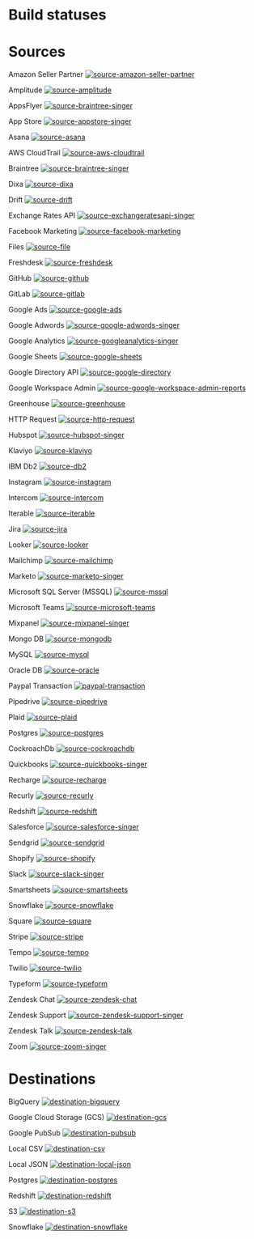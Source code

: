 # Build statuses

# Sources 
 Amazon Seller Partner   [![source-amazon-seller-partner](https://img.shields.io/endpoint?url=https%3A%2F%2Fairbyte-connector-build-status.s3-website.us-east-2.amazonaws.com%2Ftests%2Fsummary%2Fsource-amazon-seller-partner%2Fbadge.json)](https://airbyte-connector-build-status.s3-website.us-east-2.amazonaws.com/tests/summary/source-amazon-seller-partner)

 Amplitude   [![source-amplitude](https://img.shields.io/endpoint?url=https%3A%2F%2Fairbyte-connector-build-status.s3-website.us-east-2.amazonaws.com%2Ftests%2Fsummary%2Fsource-amplitude%2Fbadge.json)](https://airbyte-connector-build-status.s3-website.us-east-2.amazonaws.com/tests/summary/source-amplitude)

 AppsFlyer   [![source-braintree-singer](https://img.shields.io/endpoint?url=https%3A%2F%2Fairbyte-connector-build-status.s3-website.us-east-2.amazonaws.com%2Ftests%2Fsummary%2Fsource-appsflyer-singer%2Fbadge.json)](https://airbyte-connector-build-status.s3-website.us-east-2.amazonaws.com/tests/summary/source-appsflyer-singer) 

 App Store   [![source-appstore-singer](https://img.shields.io/endpoint?url=https%3A%2F%2Fairbyte-connector-build-status.s3-website.us-east-2.amazonaws.com%2Ftests%2Fsummary%2Fsource-appstore-singer%2Fbadge.json)](https://airbyte-connector-build-status.s3-website.us-east-2.amazonaws.com/tests/summary/source-appstore-singer)

 Asana   [![source-asana](https://img.shields.io/endpoint?url=https%3A%2F%2Fairbyte-connector-build-status.s3-website.us-east-2.amazonaws.com%2Ftests%2Fsummary%2Fsource-asana%2Fbadge.json)](https://airbyte-connector-build-status.s3-website.us-east-2.amazonaws.com/tests/summary/source-asana)

 AWS CloudTrail   [![source-aws-cloudtrail](https://img.shields.io/endpoint?url=https%3A%2F%2Fairbyte-connector-build-status.s3-website.us-east-2.amazonaws.com%2Ftests%2Fsummary%2Fsource-aws-cloudtrail%2Fbadge.json)](https://airbyte-connector-build-status.s3-website.us-east-2.amazonaws.com/tests/summary/source-aws-cloudtrail)

 Braintree   [![source-braintree-singer](https://img.shields.io/endpoint?url=https%3A%2F%2Fairbyte-connector-build-status.s3-website.us-east-2.amazonaws.com%2Ftests%2Fsummary%2Fsource-braintree-singer%2Fbadge.json)](https://airbyte-connector-build-status.s3-website.us-east-2.amazonaws.com/tests/summary/source-braintree-singer)

 Dixa   [![source-dixa](https://img.shields.io/endpoint?url=https%3A%2F%2Fairbyte-connector-build-status.s3-website.us-east-2.amazonaws.com%2Ftests%2Fsummary%2Fsource-dixa%2Fbadge.json)](https://airbyte-connector-build-status.s3-website.us-east-2.amazonaws.com/tests/summary/source-dixa)

 Drift   [![source-drift](https://img.shields.io/endpoint?url=https%3A%2F%2Fairbyte-connector-build-status.s3-website.us-east-2.amazonaws.com%2Ftests%2Fsummary%2Fsource-drift%2Fbadge.json)](https://airbyte-connector-build-status.s3-website.us-east-2.amazonaws.com/tests/summary/source-drift) 

 Exchange Rates API   [![source-exchangeratesapi-singer](https://img.shields.io/endpoint?url=https%3A%2F%2Fairbyte-connector-build-status.s3-website.us-east-2.amazonaws.com%2Ftests%2Fsummary%2Fsource-exchangeratesapi-singer%2Fbadge.json)](https://airbyte-connector-build-status.s3-website.us-east-2.amazonaws.com/tests/summary/source-exchangeratesapi-singer) 

 Facebook Marketing   [![source-facebook-marketing](https://img.shields.io/endpoint?url=https%3A%2F%2Fairbyte-connector-build-status.s3-website.us-east-2.amazonaws.com%2Ftests%2Fsummary%2Fsource-facebook-marketing%2Fbadge.json)](https://airbyte-connector-build-status.s3-website.us-east-2.amazonaws.com/tests/summary/source-facebook-marketing) 

 Files   [![source-file](https://img.shields.io/endpoint?url=https%3A%2F%2Fairbyte-connector-build-status.s3-website.us-east-2.amazonaws.com%2Ftests%2Fsummary%2Fsource-file%2Fbadge.json)](https://airbyte-connector-build-status.s3-website.us-east-2.amazonaws.com/tests/summary/source-file) 

 Freshdesk   [![source-freshdesk](https://img.shields.io/endpoint?url=https%3A%2F%2Fairbyte-connector-build-status.s3-website.us-east-2.amazonaws.com%2Ftests%2Fsummary%2Fsource-freshdesk%2Fbadge.json)](https://airbyte-connector-build-status.s3-website.us-east-2.amazonaws.com/tests/summary/source-freshdesk) 

 GitHub   [![source-github](https://img.shields.io/endpoint?url=https%3A%2F%2Fairbyte-connector-build-status.s3-website.us-east-2.amazonaws.com%2Ftests%2Fsummary%2Fsource-github%2Fbadge.json)](https://airbyte-connector-build-status.s3-website.us-east-2.amazonaws.com/tests/summary/source-github) 

 GitLab   [![source-gitlab](https://img.shields.io/endpoint?url=https%3A%2F%2Fairbyte-connector-build-status.s3-website.us-east-2.amazonaws.com%2Ftests%2Fsummary%2Fsource-gitlab%2Fbadge.json)](https://airbyte-connector-build-status.s3-website.us-east-2.amazonaws.com/tests/summary/source-gitlab) 

 Google Ads   [![source-google-ads](https://img.shields.io/endpoint?url=https%3A%2F%2Fairbyte-connector-build-status.s3-website.us-east-2.amazonaws.com%2Ftests%2Fsummary%2Fsource-google-ads%2Fbadge.json)](https://airbyte-connector-build-status.s3-website.us-east-2.amazonaws.com/tests/summary/source-google-ads) 
 
 Google Adwords   [![source-google-adwords-singer](https://img.shields.io/endpoint?url=https%3A%2F%2Fairbyte-connector-build-status.s3-website.us-east-2.amazonaws.com%2Ftests%2Fsummary%2Fsource-google-adwords-singer%2Fbadge.json)](https://airbyte-connector-build-status.s3-website.us-east-2.amazonaws.com/tests/summary/source-google-adwords-singer) 

 Google Analytics   [![source-googleanalytics-singer](https://img.shields.io/endpoint?url=https%3A%2F%2Fairbyte-connector-build-status.s3-website.us-east-2.amazonaws.com%2Ftests%2Fsummary%2Fsource-googleanalytics-singer%2Fbadge.json)](https://airbyte-connector-build-status.s3-website.us-east-2.amazonaws.com/tests/summary/source-googleanalytics-singer) 

 Google Sheets   [![source-google-sheets](https://img.shields.io/endpoint?url=https%3A%2F%2Fairbyte-connector-build-status.s3-website.us-east-2.amazonaws.com%2Ftests%2Fsummary%2Fsource-google-sheets%2Fbadge.json)](https://airbyte-connector-build-status.s3-website.us-east-2.amazonaws.com/tests/summary/source-google-sheets) 

 Google Directory API   [![source-google-directory](https://img.shields.io/endpoint?url=https%3A%2F%2Fairbyte-connector-build-status.s3-website.us-east-2.amazonaws.com%2Ftests%2Fsummary%2Fsource-google-directory%2Fbadge.json)](https://airbyte-connector-build-status.s3-website.us-east-2.amazonaws.com/tests/summary/source-google-directory) 

 Google Workspace Admin   [![source-google-workspace-admin-reports](https://img.shields.io/endpoint?url=https%3A%2F%2Fairbyte-connector-build-status.s3-website.us-east-2.amazonaws.com%2Ftests%2Fsummary%2Fsource-google-workspace-admin-reports%2Fbadge.json)](https://airbyte-connector-build-status.s3-website.us-east-2.amazonaws.com/tests/summary/source-google-workspace-admin-reports) 

 Greenhouse   [![source-greenhouse](https://img.shields.io/endpoint?url=https%3A%2F%2Fairbyte-connector-build-status.s3-website.us-east-2.amazonaws.com%2Ftests%2Fsummary%2Fsource-greenhouse%2Fbadge.json)](https://airbyte-connector-build-status.s3-website.us-east-2.amazonaws.com/tests/summary/source-greenhouse) 

 HTTP Request   [![source-http-request](https://img.shields.io/endpoint?url=https%3A%2F%2Fairbyte-connector-build-status.s3-website.us-east-2.amazonaws.com%2Ftests%2Fsummary%2Fsource-http-request%2Fbadge.json)](https://airbyte-connector-build-status.s3-website.us-east-2.amazonaws.com/tests/summary/source-http-request) 

 Hubspot   [![source-hubspot-singer](https://img.shields.io/endpoint?url=https%3A%2F%2Fairbyte-connector-build-status.s3-website.us-east-2.amazonaws.com%2Ftests%2Fsummary%2Fsource-hubspot%2Fbadge.json)](https://airbyte-connector-build-status.s3-website.us-east-2.amazonaws.com/tests/summary/source-hubspot) 

 Klaviyo   [![source-klaviyo](https://img.shields.io/endpoint?url=https%3A%2F%2Fairbyte-connector-build-status.s3-website.us-east-2.amazonaws.com%2Ftests%2Fsummary%2Fsource-klaviyo%2Fbadge.json)](https://airbyte-connector-build-status.s3-website.us-east-2.amazonaws.com/tests/summary/source-klaviyo) 

 IBM Db2   [![source-db2](https://img.shields.io/endpoint?url=https%3A%2F%2Fairbyte-connector-build-status.s3-website.us-east-2.amazonaws.com%2Ftests%2Fsummary%2Fsource-db2%2Fbadge.json)](https://airbyte-connector-build-status.s3-website.us-east-2.amazonaws.com/tests/summary/source-db2)

 Instagram   [![source-instagram](https://img.shields.io/endpoint?url=https%3A%2F%2Fairbyte-connector-build-status.s3-website.us-east-2.amazonaws.com%2Ftests%2Fsummary%2Fsource-instagram%2Fbadge.json)](https://airbyte-connector-build-status.s3-website.us-east-2.amazonaws.com/tests/summary/source-instagram) 

 Intercom   [![source-intercom](https://img.shields.io/endpoint?url=https%3A%2F%2Fairbyte-connector-build-status.s3-website.us-east-2.amazonaws.com%2Ftests%2Fsummary%2Fsource-intercom-singer%2Fbadge.json)](https://airbyte-connector-build-status.s3-website.us-east-2.amazonaws.com/tests/summary/source-intercom) 

 Iterable   [![source-iterable](https://img.shields.io/endpoint?url=https%3A%2F%2Fairbyte-connector-build-status.s3-website.us-east-2.amazonaws.com%2Ftests%2Fsummary%2Fsource-iterable%2Fbadge.json)](https://airbyte-connector-build-status.s3-website.us-east-2.amazonaws.com/tests/summary/source-iterable) 

 Jira   [![source-jira](https://img.shields.io/endpoint?url=https%3A%2F%2Fairbyte-connector-build-status.s3-website.us-east-2.amazonaws.com%2Ftests%2Fsummary%2Fsource-jira%2Fbadge.json)](https://airbyte-connector-build-status.s3-website.us-east-2.amazonaws.com/tests/summary/source-jira) 

 Looker   [![source-looker](https://img.shields.io/endpoint?url=https%3A%2F%2Fairbyte-connector-build-status.s3-website.us-east-2.amazonaws.com%2Ftests%2Fsummary%2Fsource-looker%2Fbadge.json)](https://airbyte-connector-build-status.s3-website.us-east-2.amazonaws.com/tests/summary/source-looker) 

 Mailchimp   [![source-mailchimp](https://img.shields.io/endpoint?url=https%3A%2F%2Fairbyte-connector-build-status.s3-website.us-east-2.amazonaws.com%2Ftests%2Fsummary%2Fsource-mailchimp%2Fbadge.json)](https://airbyte-connector-build-status.s3-website.us-east-2.amazonaws.com/tests/summary/source-mailchimp) 

 Marketo   [![source-marketo-singer](https://img.shields.io/endpoint?url=https%3A%2F%2Fairbyte-connector-build-status.s3-website.us-east-2.amazonaws.com%2Ftests%2Fsummary%2Fsource-marketo-singer%2Fbadge.json)](https://airbyte-connector-build-status.s3-website.us-east-2.amazonaws.com/tests/summary/source-marketo-singer) 

 Microsoft SQL Server \(MSSQL\)   [![source-mssql](https://img.shields.io/endpoint?url=https%3A%2F%2Fairbyte-connector-build-status.s3-website.us-east-2.amazonaws.com%2Ftests%2Fsummary%2Fsource-mssql%2Fbadge.json)](https://airbyte-connector-build-status.s3-website.us-east-2.amazonaws.com/tests/summary/source-mssql) 

 Microsoft Teams   [![source-microsoft-teams](https://img.shields.io/endpoint?url=https%3A%2F%2Fairbyte-connector-build-status.s3-website.us-east-2.amazonaws.com%2Ftests%2Fsummary%2Fsource-microsoft-teams%2Fbadge.json)](https://airbyte-connector-build-status.s3-website.us-east-2.amazonaws.com/tests/summary/source-microsoft-teams) 

 Mixpanel   [![source-mixpanel-singer](https://img.shields.io/endpoint?url=https%3A%2F%2Fairbyte-connector-build-status.s3-website.us-east-2.amazonaws.com%2Ftests%2Fsummary%2Fsource-mixpanel-singer%2Fbadge.json)](https://airbyte-connector-build-status.s3-website.us-east-2.amazonaws.com/tests/summary/source-mixpanel-singer) 

 Mongo DB   [![source-mongodb](https://img.shields.io/endpoint?url=https%3A%2F%2Fairbyte-connector-build-status.s3-website.us-east-2.amazonaws.com%2Ftests%2Fsummary%2Fsource-mongodb%2Fbadge.json)](https://airbyte-connector-build-status.s3-website.us-east-2.amazonaws.com/tests/summary/source-mongodb) 

 MySQL   [![source-mysql](https://img.shields.io/endpoint?url=https%3A%2F%2Fairbyte-connector-build-status.s3-website.us-east-2.amazonaws.com%2Ftests%2Fsummary%2Fsource-mysql%2Fbadge.json)](https://airbyte-connector-build-status.s3-website.us-east-2.amazonaws.com/tests/summary/source-mysql) 

 Oracle DB   [![source-oracle](https://img.shields.io/endpoint?url=https%3A%2F%2Fairbyte-connector-build-status.s3-website.us-east-2.amazonaws.com%2Ftests%2Fsummary%2Fsource-oracle%2Fbadge.json)](https://airbyte-connector-build-status.s3-website.us-east-2.amazonaws.com/tests/summary/source-oracle) 

 Paypal Transaction   [![paypal-transaction](https://img.shields.io/endpoint?url=https%3A%2F%2Fairbyte-connector-build-status.s3-website.us-east-2.amazonaws.com%2Ftests%2Fsummary%2Fsource-paypal-transaction%2Fbadge.json)](https://airbyte-connector-build-status.s3-website.us-east-2.amazonaws.com/tests/summary/source-paypal-transaction)

 Pipedrive   [![source-pipedrive](https://img.shields.io/endpoint?url=https%3A%2F%2Fairbyte-connector-build-status.s3-website.us-east-2.amazonaws.com%2Ftests%2Fsummary%2Fsource-plaid%2Fbadge.json)](https://airbyte-connector-build-status.s3-website.us-east-2.amazonaws.com/tests/summary/source-pipedrive) 
 
 Plaid   [![source-plaid](https://img.shields.io/endpoint?url=https%3A%2F%2Fairbyte-connector-build-status.s3-website.us-east-2.amazonaws.com%2Ftests%2Fsummary%2Fsource-plaid%2Fbadge.json)](https://airbyte-connector-build-status.s3-website.us-east-2.amazonaws.com/tests/summary/source-plaid) 

 Postgres   [![source-postgres](https://img.shields.io/endpoint?url=https%3A%2F%2Fairbyte-connector-build-status.s3-website.us-east-2.amazonaws.com%2Ftests%2Fsummary%2Fsource-postgres%2Fbadge.json)](https://airbyte-connector-build-status.s3-website.us-east-2.amazonaws.com/tests/summary/source-postgres) 
 
 CockroachDb   [![source-cockroachdb](https://img.shields.io/endpoint?url=https%3A%2F%2Fairbyte-connector-build-status.s3-website.us-east-2.amazonaws.com%2Ftests%2Fsummary%2Fsource-cockroachdb%2Fbadge.json)](https://airbyte-connector-build-status.s3-website.us-east-2.amazonaws.com/tests/summary/source-cockroachdb)

 Quickbooks   [![source-quickbooks-singer](https://img.shields.io/endpoint?url=https%3A%2F%2Fairbyte-connector-build-status.s3-website.us-east-2.amazonaws.com%2Ftests%2Fsummary%2Fsource-quickbooks-singer%2Fbadge.json)](https://airbyte-connector-build-status.s3-website.us-east-2.amazonaws.com/tests/summary/source-quickbooks-singer) 

 Recharge   [![source-recharge](https://img.shields.io/endpoint?url=https%3A%2F%2Fairbyte-connector-build-status.s3-website.us-east-2.amazonaws.com%2Ftests%2Fsummary%2Fsource-recharge%2Fbadge.json)](https://airbyte-connector-build-status.s3-website.us-east-2.amazonaws.com/tests/summary/source-recharge) 

 Recurly   [![source-recurly](https://img.shields.io/endpoint?url=https%3A%2F%2Fairbyte-connector-build-status.s3-website.us-east-2.amazonaws.com%2Ftests%2Fsummary%2Fsource-recurly%2Fbadge.json)](https://airbyte-connector-build-status.s3-website.us-east-2.amazonaws.com/tests/summary/source-recurly) 

 Redshift   [![source-redshift](https://img.shields.io/endpoint?url=https%3A%2F%2Fairbyte-connector-build-status.s3-website.us-east-2.amazonaws.com%2Ftests%2Fsummary%2Fsource-redshift%2Fbadge.json)](https://airbyte-connector-build-status.s3-website.us-east-2.amazonaws.com/tests/summary/source-redshift) 

 Salesforce   [![source-salesforce-singer](https://img.shields.io/endpoint?url=https%3A%2F%2Fairbyte-connector-build-status.s3-website.us-east-2.amazonaws.com%2Ftests%2Fsummary%2Fsource-salesforce-singer%2Fbadge.json)](https://airbyte-connector-build-status.s3-website.us-east-2.amazonaws.com/tests/summary/source-salesforce-singer) 

 Sendgrid   [![source-sendgrid](https://img.shields.io/endpoint?url=https%3A%2F%2Fairbyte-connector-build-status.s3-website.us-east-2.amazonaws.com%2Ftests%2Fsummary%2Fsource-sendgrid%2Fbadge.json)](https://airbyte-connector-build-status.s3-website.us-east-2.amazonaws.com/tests/summary/source-sendgrid) 

 Shopify   [![source-shopify](https://img.shields.io/endpoint?url=https%3A%2F%2Fairbyte-connector-build-status.s3-website.us-east-2.amazonaws.com%2Ftests%2Fsummary%2Fsource-shopify%2Fbadge.json)](https://airbyte-connector-build-status.s3-website.us-east-2.amazonaws.com/tests/summary/source-shopify) 

 Slack   [![source-slack-singer](https://img.shields.io/endpoint?url=https%3A%2F%2Fairbyte-connector-build-status.s3-website.us-east-2.amazonaws.com%2Ftests%2Fsummary%2Fsource-slack-singer%2Fbadge.json)](https://airbyte-connector-build-status.s3-website.us-east-2.amazonaws.com/tests/summary/source-slack-singer) 

 Smartsheets   [![source-smartsheets](https://img.shields.io/endpoint?url=https%3A%2F%2Fairbyte-connector-build-status.s3-website.us-east-2.amazonaws.com%2Ftests%2Fsummary%2Fsource-smartsheets%2Fbadge.json)](https://airbyte-connector-build-status.s3-website.us-east-2.amazonaws.com/tests/summary/source-smartsheets) 

 Snowflake   [![source-snowflake](https://img.shields.io/endpoint?url=https%3A%2F%2Fairbyte-connector-build-status.s3-website.us-east-2.amazonaws.com%2Ftests%2Fsummary%2Fsource-snowflake%2Fbadge.json)](https://airbyte-connector-build-status.s3-website.us-east-2.amazonaws.com/tests/summary/source-snowflake)

 Square   [![source-square](https://img.shields.io/endpoint?url=https%3A%2F%2Fairbyte-connector-build-status.s3-website.us-east-2.amazonaws.com%2Ftests%2Fsummary%2Fsource-square%2Fbadge.json)](https://airbyte-connector-build-status.s3-website.us-east-2.amazonaws.com/tests/summary/source-square)

 Stripe   [![source-stripe](https://img.shields.io/endpoint?url=https%3A%2F%2Fairbyte-connector-build-status.s3-website.us-east-2.amazonaws.com%2Ftests%2Fsummary%2Fsource-stripe%2Fbadge.json)](https://airbyte-connector-build-status.s3-website.us-east-2.amazonaws.com/tests/summary/source-stripe) 

 Tempo   [![source-tempo](https://img.shields.io/endpoint?url=https%3A%2F%2Fairbyte-connector-build-status.s3-website.us-east-2.amazonaws.com%2Ftests%2Fsummary%2Fsource-tempo%2Fbadge.json)](https://airbyte-connector-build-status.s3-website.us-east-2.amazonaws.com/tests/summary/source-tempo) 

 Twilio   [![source-twilio](https://img.shields.io/endpoint?url=https%3A%2F%2Fairbyte-connector-build-status.s3-website.us-east-2.amazonaws.com%2Ftests%2Fsummary%2Fsource-twilio%2Fbadge.json)](https://airbyte-connector-build-status.s3-website.us-east-2.amazonaws.com/tests/summary/source-twilio) 

 Typeform   [![source-typeform](https://img.shields.io/endpoint?url=https%3A%2F%2Fairbyte-connector-build-status.s3-website.us-east-2.amazonaws.com%2Ftests%2Fsummary%2Fsource-typeform%2Fbadge.json)](https://airbyte-connector-build-status.s3-website.us-east-2.amazonaws.com/tests/summary/source-typeform)

 Zendesk Chat   [![source-zendesk-chat](https://img.shields.io/endpoint?url=https%3A%2F%2Fairbyte-connector-build-status.s3-website.us-east-2.amazonaws.com%2Ftests%2Fsummary%2Fsource-zendesk-chat%2Fbadge.json)](https://airbyte-connector-build-status.s3-website.us-east-2.amazonaws.com/tests/summary/source-zendesk-chat) 

 Zendesk Support   [![source-zendesk-support-singer](https://img.shields.io/endpoint?url=https%3A%2F%2Fairbyte-connector-build-status.s3-website.us-east-2.amazonaws.com%2Ftests%2Fsummary%2Fsource-zendesk-support-singer%2Fbadge.json)](https://airbyte-connector-build-status.s3-website.us-east-2.amazonaws.com/tests/summary/source-zendesk-support-singer) 

 Zendesk Talk   [![source-zendesk-talk](https://img.shields.io/endpoint?url=https%3A%2F%2Fairbyte-connector-build-status.s3-website.us-east-2.amazonaws.com%2Ftests%2Fsummary%2Fsource-zendesk-talk%2Fbadge.json)](https://airbyte-connector-build-status.s3-website.us-east-2.amazonaws.com/tests/summary/source-zendesk-talk) 

 Zoom   [![source-zoom-singer](https://img.shields.io/endpoint?url=https%3A%2F%2Fairbyte-connector-build-status.s3-website.us-east-2.amazonaws.com%2Ftests%2Fsummary%2Fsource-zoom-singer%2Fbadge.json)](https://airbyte-connector-build-status.s3-website.us-east-2.amazonaws.com/tests/summary/source-zoom-singer) 

 
# Destinations
 BigQuery   [![destination-bigquery](https://img.shields.io/endpoint?url=https%3A%2F%2Fairbyte-connector-build-status.s3-website.us-east-2.amazonaws.com%2Ftests%2Fsummary%2Fdestination-bigquery%2Fbadge.json)](https://airbyte-connector-build-status.s3-website.us-east-2.amazonaws.com/tests/summary/destination-bigquery) 

 Google Cloud Storage (GCS) [![destination-gcs](https://img.shields.io/endpoint?url=https%3A%2F%2Fairbyte-connector-build-status.s3-website.us-east-2.amazonaws.com%2Ftests%2Fsummary%2Fdestination-s3%2Fbadge.json)](https://airbyte-connector-build-status.s3-website.us-east-2.amazonaws.com/tests/summary/destination-gcs)

 Google PubSub   [![destination-pubsub](https://img.shields.io/endpoint?url=https%3A%2F%2Fairbyte-connector-build-status.s3-website.us-east-2.amazonaws.com%2Ftests%2Fsummary%2Fdestination-pubsub%2Fbadge.json)](https://airbyte-connector-build-status.s3-website.us-east-2.amazonaws.com/tests/summary/destination-pubsub)

 Local CSV   [![destination-csv](https://img.shields.io/endpoint?url=https%3A%2F%2Fairbyte-connector-build-status.s3-website.us-east-2.amazonaws.com%2Ftests%2Fsummary%2Fdestination-csv%2Fbadge.json)](https://airbyte-connector-build-status.s3-website.us-east-2.amazonaws.com/tests/summary/destination-csv) 

 Local JSON   [![destination-local-json](https://img.shields.io/endpoint?url=https%3A%2F%2Fairbyte-connector-build-status.s3-website.us-east-2.amazonaws.com%2Ftests%2Fsummary%2Fdestination-local-json%2Fbadge.json)](https://airbyte-connector-build-status.s3-website.us-east-2.amazonaws.com/tests/summary/destination-local-json) 

 Postgres   [![destination-postgres](https://img.shields.io/endpoint?url=https%3A%2F%2Fairbyte-connector-build-status.s3-website.us-east-2.amazonaws.com%2Ftests%2Fsummary%2Fdestination-postgres%2Fbadge.json)](https://airbyte-connector-build-status.s3-website.us-east-2.amazonaws.com/tests/summary/destination-postgres) 

 Redshift   [![destination-redshift](https://img.shields.io/endpoint?url=https%3A%2F%2Fairbyte-connector-build-status.s3-website.us-east-2.amazonaws.com%2Ftests%2Fsummary%2Fdestination-redshift%2Fbadge.json)](https://airbyte-connector-build-status.s3-website.us-east-2.amazonaws.com/tests/summary/destination-redshift) 

 S3         [![destination-s3](https://img.shields.io/endpoint?url=https%3A%2F%2Fairbyte-connector-build-status.s3-website.us-east-2.amazonaws.com%2Ftests%2Fsummary%2Fdestination-s3%2Fbadge.json)](https://airbyte-connector-build-status.s3-website.us-east-2.amazonaws.com/tests/summary/destination-s3)

 Snowflake   [![destination-snowflake](https://img.shields.io/endpoint?url=https%3A%2F%2Fairbyte-connector-build-status.s3-website.us-east-2.amazonaws.com%2Ftests%2Fsummary%2Fdestination-snowflake%2Fbadge.json)](https://airbyte-connector-build-status.s3-website.us-east-2.amazonaws.com/tests/summary/destination-snowflake) 
